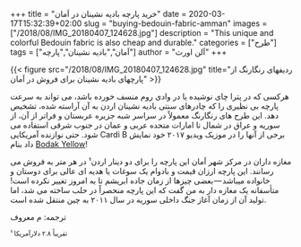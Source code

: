 +++
title = "خرید پارچه بادیه نشینان در اَمان"
date = 2020-03-17T15:32:39+02:00
slug = "buying-bedouin-fabric-amman"
images = ["/2018/08/IMG_20180407_124628.jpg"]
description = "This unique and colorful Bedouin fabric is also cheap and durable."
categories = ["طرح"]
tags = ["اَمان","بادیه نشینان","پارچه"]
author = "اَلن اورث"
+++

{{< figure src="/2018/08/IMG_20180407_124628.jpg" title="ردیفهای رنگارنگ از پارچهای بادیه نشینان برای فروش در اَمان" >}}


هرکسی که در پترا چای نوشیده یا در وادی روم منسف خورده باشد، می تواند به سرعت پارچه بی نظیری را که چادرهای سنتی بادیه نشینان اردن به آن آراسته شده، تشخیص دهد. این طرح های رنگارنگ معمولاً در سراسر شبه جزیره عربستان و فراتر از آن، از سوریه و عراق در شمال تا امارات متحده عربی و عمان در جنوب شرقی استفاده می شود. حتی نوازنده آمریکایی Cardi B برخی از آنها را در موزیک ویديو ۲۰۱۷ خود نمایش داد بنام <span dir="ltr">[Bodak Yellow](https://www.youtube.com/watch?v=PEGccV-NOm8)</span>!

<!--more-->

مغازه داران در مرکز شهر اَمان این پارچه را برای دو دینار اردن¹ در هر متر به فروش می رسانند. این پارچه ارزان قیمت و بادوام یک سوغات یا هدیه ای عالی برای دوستان و خانواده میباشد — بعضی چیزها از زمان جاده ابریشم تا به امروز تغییر نکرده است! متأسفانه یک مغازه  دار به من گفت که این پارچه منحصراً در حلب ساخته می شد، اما تولید آن از زمان آغاز جنگ داخلی سوریه در سال ۲۰۱۱ به چین منتقل شده است.

ترجمه: م معروف

<small id="footnote1">¹ تقریباً ۲.۸ دلارآمریکا</small>
